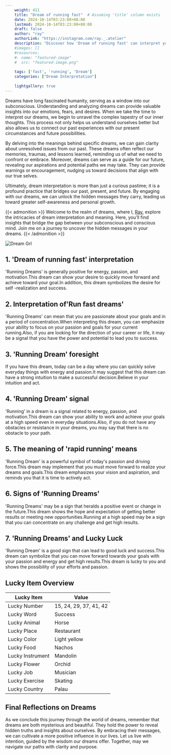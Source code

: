 ```yaml
---
    weight: 411
    title: "Dream of running fast"  # Assuming 'title' column exists
    date: 2024-10-14T03:23:00+08:00
    lastmod: 2024-10-14T03:23:00+08:00
    draft: false
    author: "ray"
    authorLink: "https://instagram.com/ray._.atelier"
    description: "Discover how 'Dream of running fast' can interpret your future and uncover its significant meanings in your life."
    #images: []
    #resources:
    #- name: "featured-image"
    #  src: "featured-image.png"
    
    tags: ['fast', 'running', 'Dream']
    categories: ["Dream Interpretation"]
    
    lightgallery: true
---
```

    
Dreams have long fascinated humanity, serving as a window into our subconscious. Understanding and analyzing dreams can provide valuable insights into our emotions, fears, and desires. When we take the time to interpret our dreams, we begin to unravel the complex tapestry of our inner thoughts. This process not only helps us understand ourselves better but also allows us to connect our past experiences with our present circumstances and future possibilities.

By delving into the meanings behind specific dreams, we can gain clarity about unresolved issues from our past. These dreams often reflect our memories, traumas, and lessons learned, reminding us of what we need to confront or embrace. Moreover, dreams can serve as a guide for our future, revealing our aspirations and potential paths we may take. They can provide warnings or encouragement, nudging us toward decisions that align with our true selves.

Ultimately, dream interpretation is more than just a curious pastime; it is a profound practice that bridges our past, present, and future. By engaging with our dreams, we can unlock the hidden messages they carry, leading us toward greater self-awareness and personal growth.

{{< admonition >}}
Welcome to the realm of dreams, where I, [Ray](https://instagram.com/ray._.atelier), explore the intricacies of dream interpretation and meaning. Here, you’ll find insights that bridge the gap between your subconscious and conscious mind. Join me on a journey to uncover the hidden messages in your dreams.
{{< /admonition >}}

![Dream Grl](https://cdn.pixabay.com/photo/2017/11/02/03/35/gothic-2910057_1280.jpg "Dream Grl")

## 1. 'Dream of running fast' interpretation
'Running Dreams' is generally positive for energy, passion, and motivation.This dream can show your desire to quickly move forward and achieve toward your goal.In addition, this dream symbolizes the desire for self -realization and success.

## 2. Interpretation of'Run fast dreams'
'Running Dreams' can mean that you are passionate about your goals and in a period of concentration.When interpreting this dream, you can emphasize your ability to focus on your passion and goals for your current running.Also, if you are looking for the direction of your career or life, it may be a signal that you have the power and potential to lead you to success.

## 3. 'Running Dream' foresight
If you have this dream, today can be a day where you can quickly solve everyday things with energy and passion.It may suggest that this dream can have a strong intuition to make a successful decision.Believe in your intuition and act.

## 4. 'Running Dream' signal
'Running' in a dream is a signal related to energy, passion, and motivation.This dream can show your ability to work and achieve your goals at a high speed even in everyday situations.Also, if you do not have any obstacles or resistance in your dreams, you may say that there is no obstacle to your path.

## 5. The meaning of 'rapid running' means
'Running Dream' is a powerful symbol of today's passion and driving force.This dream may implement that you must move forward to realize your dreams and goals.This dream emphasizes your vision and aspiration, and reminds you that it is time to actively act.

## 6. Signs of 'Running Dreams'
'Running Dreams' may be a sign that heralds a positive event or change in the future.This dream shows the hope and expectation of getting better results or meeting new opportunities.Running at a high speed may be a sign that you can concentrate on any challenge and get high results.

## 7. 'Running Dreams' and Lucky Luck
'Running Dream' is a good sign that can lead to good luck and success.This dream can symbolize that you can move forward towards your goals with your passion and energy and get high results.This dream is lucky to you and shows the possibility of your efforts and passion.

## Lucky Item Overview
| Lucky Item          | Value              |
|---------------|--------------------|
| Lucky Number        | 15, 24, 29, 37, 41, 42  |
| Lucky Word          | Success |
| Lucky Animal        | Horse |
| Lucky Place         | Restaurant     |
| Lucky Color         | Light yellow     |
| Lucky Food          | Nachos      |
| Lucky Instrument    | Mandolin |
| Lucky Flower        | Orchid    |
| Lucky Job           | Musician       |
| Lucky Exercise      | Skating  |
| Lucky Country       | Palau    |


##  Final Reflections on Dreams

As we conclude this journey through the world of dreams, remember that dreams are both mysterious and beautiful. They hold the power to reveal hidden truths and insights about ourselves. By embracing their messages, we can cultivate a more positive influence in our lives. Let us live with intention, guided by the wisdom our dreams offer. Together, may we navigate our paths with clarity and purpose.

